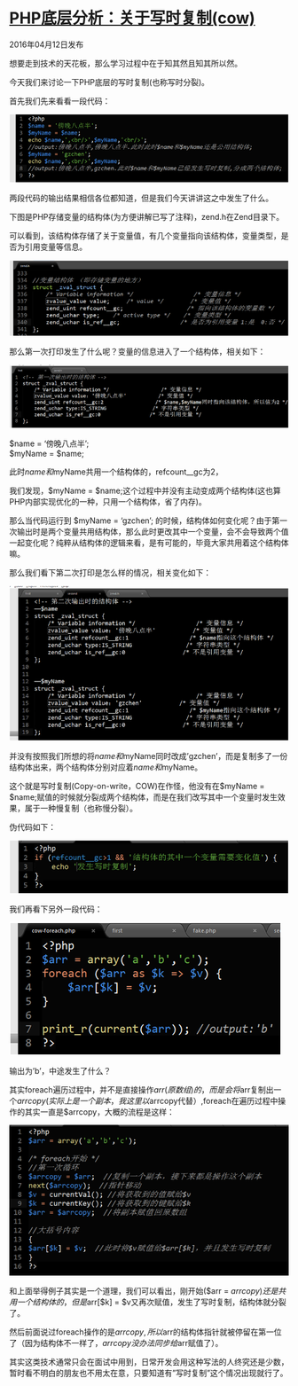 # [PHP底层分析：关于写时复制(cow)][0]

 2016年04月12日发布 



想要走到技术的天花板，那么学习过程中在于知其然且知其所以然。

今天我们来讨论一下PHP底层的写时复制(也称写时分裂)。

首先我们先来看看一段代码：

![](./img/2/2370934767-570d117e11676_articlex.png)

两段代码的输出结果相信各位都知道，但是我们今天讲讲这之中发生了什么。

下图是PHP存储变量的结构体(为方便讲解已写了注释)，zend.h在Zend目录下。

可以看到，该结构体存储了关于变量值，有几个变量指向该结构体，变量类型，是否为引用变量等信息。

![](./img/2/2153580570-570d11a17b3bc_articlex.png)

那么第一次打印发生了什么呢？变量的信息进入了一个结构体，相关如下：

![](./img/2/1736672777-570d11b2f0d78_articlex.png)

$name = ‘傍晚八点半’;  
$myName = $name;

此时$name和$myName共用一个结构体的，refcount__gc为2，

我们发现，$myName = $name;这个过程中并没有主动变成两个结构体(这也算PHP内部实现优化的一种，只用一个结构体，省了内存)。

那么当代码运行到 $myName = ‘gzchen’; 的时候，结构体如何变化呢？由于第一次输出时是两个变量共用结构体，那么此时更改其中一个变量，会不会导致两个值一起变化呢？纯粹从结构体的逻辑来看，是有可能的，毕竟大家共用着这个结构体嘛。

那么我们看下第二次打印是怎么样的情况，相关变化如下：

![](./img/2/4137869595-570d11c809f09_articlex.png)

并没有按照我们所想的将$name和$myName同时改成’gzchen’，而是复制多了一份结构体出来，两个结构体分别对应着$name和$myName。

这个就是写时复制(Copy-on-write，COW)在作怪，他没有在$myName = $name;赋值的时候就分裂成两个结构体，而是在我们改写其中一个变量时发生效果，属于一种慢复制（也称慢分裂）。

伪代码如下：

![](./img/2/213392387-570d11d493e3a_articlex.png)

我们再看下另外一段代码：

![](./img/2/4277384396-570d11dff36ea_articlex.png)

输出为’b’，中途发生了什么？

其实foreach遍历过程中，并不是直接操作$arr(原数组)的，而是会将$arr复制出一个$arrcopy(实际上是一个副本，我这里以$arrcopy代替）,foreach在遍历过程中操作的其实一直是$arrcopy，大概的流程是这样：

![](./img/2/3951281370-570d121f601aa_articlex.png)

和上面举得例子其实是一个道理，我们可以看出，刚开始($arr = $arrcopy)还是共用一个结构体的，但是$arr[$k] = $v又再次赋值，发生了写时复制，结构体就分裂了。

然后前面说过foreach操作的是$arrcopy,所以$arr的结构体指针就被停留在第一位了（因为结构体不一样了，$arrcopy没办法同步给$arr赋值了）。

其实这类技术通常只会在面试中用到，日常开发会用这种写法的人终究还是少数，暂时看不明白的朋友也不用太在意，只要知道有”写时复制”这个情况出现就行了。

[0]: /a/1190000004926603
[1]: /t/php/blogs
[2]: /u/gzchen